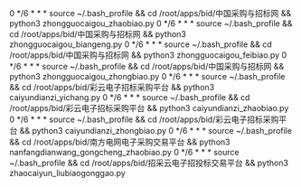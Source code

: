 0 */6 * * * source ~/.bash_profile && cd /root/apps/bid/中国采购与招标网 && python3 zhongguocaigou_zhaobiao.py
0 */6 * * * source ~/.bash_profile && cd /root/apps/bid/中国采购与招标网 && python3 zhongguocaigou_biangeng.py
0 */6 * * * source ~/.bash_profile && cd /root/apps/bid/中国采购与招标网 && python3 zhongguocaigou_feibiao.py
0 */6 * * * source ~/.bash_profile && cd /root/apps/bid/中国采购与招标网 && python3 zhongguocaigou_zhongbiao.py
0 */6 * * * source ~/.bash_profile && cd /root/apps/bid/彩云电子招标采购平台 && python3 caiyundianzi_yichang.py
0 */6 * * * source ~/.bash_profile && cd /root/apps/bid/彩云电子招标采购平台 && python3 caiyundianzi_zhaobiao.py
0 */6 * * * source ~/.bash_profile && cd /root/apps/bid/彩云电子招标采购平台 && python3 caiyundianzi_zhongbiao.py
0 */6 * * * source ~/.bash_profile && cd /root/apps/bid/南方电网电子采购交易平台 && python3 nanfangdianwang_gongcheng_zhaobiao.py
0 */6 * * * source ~/.bash_profile && cd /root/apps/bid/招采云电子招投标交易平台 && python3 zhaocaiyun_liubiaogonggao.py
